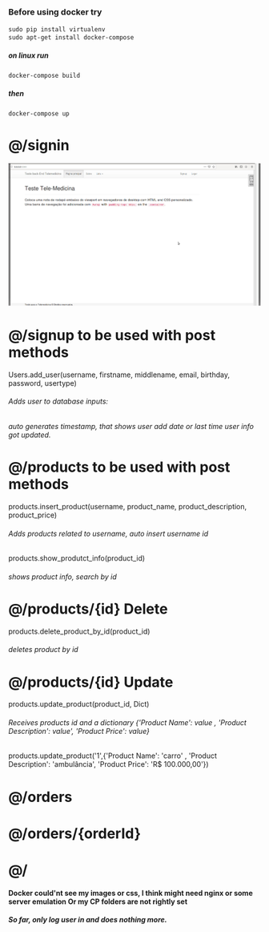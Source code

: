 ### Before using docker try
    sudo pip install virtualenv
    sudo apt-get install docker-compose
##### on linux run
    docker-compose build
##### then
    docker-compose up
# @/signin
![signin](/screenshots/signin.gif)


# @/signup to be used with post methods
   Users.add_user(username, firstname, middlename, email, birthday, password, usertype)
###### Adds user to database inputs:
###### auto generates timestamp, that shows user add date or last time user info got updated.

# @/products  to be used with post methods
   products.insert_product(username, product_name, product_description, product_price)
###### Adds products related to username, auto insert username id
   products.show_produtct_info(product_id)
###### shows product info, search by id
# @/products/{id} Delete
   products.delete_product_by_id(product_id)
###### deletes product by id
# @/products/{id} Update
   products.update_product(product_id, Dict)
###### Receives products id and a dictionary {'Product Name': value , 'Product Description': value', 'Product Price': value}
   products.update_product('1',{'Product Name': 'carro' , 'Product Description': 'ambulância', 'Product Price': 'R$ 100.000,00'})
# @/orders 

# @/orders/{orderId}

# @/
#### Docker could'nt see my images or css, I think might need nginx or some server emulation Or my CP folders are not rightly set   

##### So far, only log user in and does nothing more.
